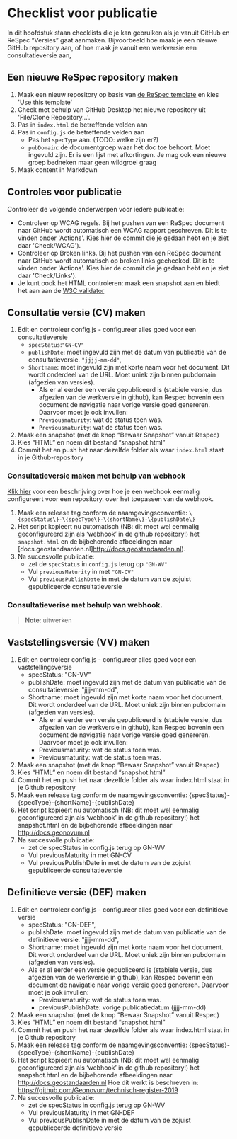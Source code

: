 # Checklist voor publicatie

In dit hoofdstuk staan checklists die je kan gebruiken als je vanuit GitHub en ReSpec “Versies” gaat aanmaken. Bijvoorbeeld hoe maak je een nieuwe GitHub repository aan, of hoe maak je vanuit een werkversie een consultatieversie aan,

## Een nieuwe ReSpec repository maken

1. Maak een nieuw repository op basis van [de ReSpec template](https://github.com/Geonovum/NL-ReSpec-GN-template) en kies 'Use this template'
2. Check met behulp van GitHub Desktop het nieuwe repository uit 'File/Clone Repository...'.
3. Pas in `index.html` de betreffende velden aan
4. Pas in `config.js` de betreffende velden aan
    - Pas het `specType` aan. (TODO: welke zijn er?)
    - `pubDomain`: de documentgroep waar het doc toe behoort. Moet ingevuld zijn. Er is een lijst met afkortingen. Je mag ook een nieuwe groep bedneken maar geen wildgroei graag
5. Maak content in Markdown

## Controles voor publicatie

Controleer de volgende onderwerpen voor iedere publicatie:

- Controleer op WCAG regels. Bij het pushen van een ReSpec document naar GitHub wordt automatisch een WCAG rapport geschreven. Dit is te vinden onder 'Actions'. Kies hier de commit die je gedaan hebt en je ziet daar 'Check/WCAG').
- Controleer op Broken links. Bij het pushen van een ReSpec document naar GitHub wordt automatisch op broken links gechecked. Dit is te vinden onder 'Actions'. Kies hier de commit die je gedaan hebt en je ziet daar 'Check/Links').
- Je kunt oook het HTML controleren: maak een snapshot aan en biedt het aan aan de [W3C validator](https://validator.w3.org)

## Consultatie versie (CV) maken

1. Edit en controleer config.js - configureer alles goed voor een consultatieversie
    - `specStatus`:`"GN-CV"`
    - `publishDate`: moet ingevuld zijn met de datum van publicatie van de consultatieversie. `"jjjj-mm-dd"`,
    - `Shortname`: moet ingevuld zijn met korte naam voor het document. Dit wordt onderdeel van de URL. Moet uniek zijn binnen pubdomain (afgezien van versies).
        -  Als er al eerder een versie gepubliceerd is (stabiele versie, dus afgezien van de werkversie in github), kan Respec bovenin een document de navigatie naar vorige versie goed genereren. Daarvoor moet je ook invullen:
        - `Previousmaturity`: wat de status toen was.
        - `Previousmaturity`: wat de status toen was.
1. Maak een snapshot (met de knop “Bewaar Snapshot” vanuit Respec)
1. Kies “HTML” en noem dit bestand “snapshot.html”
1. Commit het en push het naar dezelfde folder als waar `index.html` staat in je Github-repository

### Consultatieversie maken met behulp van webhook

[Klik hier](/Publiceren/) voor een beschrijving over hoe je een webhook eenmalig configureert voor een repository. over het toepassen van de webhook.

1.  Maak een release tag conform de naamgevingsconventie: `\{specStatus\}-\{specType\}-\{shortName\}-\{publishDate\}`
1. Het script kopieert nu automatisch (NB: dit moet wel eenmalig geconfigureerd zijn als ‘webhook’ in de github repository!) het `snapshot.html` en de bijbehorende afbeeldingen naar [docs.geostandaarden.nl]http://docs.geostandaarden.nl).
1. Na succesvolle publicatie: 	
    - zet de `specStatus` in `config.js` terug op `"GN-WV"`
    - Vul `previousMaturity` in met `"GN-CV"`
    - Vul `previousPublishDate` in met de datum van de zojuist gepubliceerde consultatieversie

### Consultatieverise met behulp van webhook.

> **Note**: uitwerken

## Vaststellingsversie (VV) maken

1. Edit en controleer config.js - configureer alles goed voor een vaststellingsversie
    - specStatus: "GN-VV"
    - publishDate: moet ingevuld zijn met de datum van publicatie van de consultatieversie. "jjjj-mm-dd",
    - Shortname: moet ingevuld zijn met korte naam voor het document. Dit wordt onderdeel van de URL. Moet uniek zijn binnen pubdomain (afgezien van versies).
        -  Als er al eerder een versie gepubliceerd is (stabiele versie, dus afgezien van de werkversie in github), kan Respec bovenin een document de navigatie naar vorige versie goed genereren. Daarvoor moet je ook invullen:
        - Previousmaturity: wat de status toen was.
        - Previousmaturity: wat de status toen was.
2. Maak een snapshot (met de knop “Bewaar Snapshot” vanuit Respec)
3. Kies “HTML” en noem dit bestand “snapshot.html”
4. Commit het en push het naar dezelfde folder als waar index.html staat in je Github repository
5.  Maak een release tag conform de naamgevingsconventie: \{specStatus\}-\{specType\}-\{shortName\}-\{publishDate\}
6. Het script kopieert nu automatisch (NB: dit moet wel eenmalig geconfigureerd zijn als ‘webhook’ in de github repository!) het snapshot.html en de bijbehorende afbeeldingen naar http://docs.geonovum.nl
7. Na succesvolle publicatie: 	
    - zet de specStatus in config.js terug op GN-WV
    - Vul previousMaturity in met GN-CV
    - Vul previousPublishDate in met de datum van de zojuist gepubliceerde consultatieversie


## Definitieve versie (DEF) maken

1. Edit en controleer config.js - configureer alles goed voor een definitieve versie
    - specStatus: "GN-DEF",
    - publishDate: moet ingevuld zijn met de datum van publicatie van de definitieve versie. "jjjj-mm-dd",
    - Shortname: moet ingevuld zijn met korte naam voor het document. Dit wordt onderdeel van de URL. Moet uniek zijn binnen pubdomain (afgezien van versies).
    - Als er al eerder een versie gepubliceerd is (stabiele versie, dus afgezien van de werkversie in github), kan Respec bovenin een document de navigatie naar vorige versie goed genereren. Daarvoor moet je ook invullen:
        - Previousmaturity: wat de status toen was.
        - previousPublishDate: vorige publicatiedatum (jjjj-mm-dd)
2. Maak een snapshot (met de knop “Bewaar Snapshot” vanuit Respec)
3. Kies “HTML” en noem dit bestand “snapshot.html”
4. Commit het en push het naar dezelfde folder als waar index.html staat in je Github repository
6. Maak een release tag conform de naamgevingsconventie: {specStatus}-{specType}-{shortName}-{publishDate}
7. Het script kopieert nu automatisch (NB: dit moet wel eenmalig geconfigureerd zijn als ‘webhook’ in de github repository!) het snapshot.html en de bijbehorende afbeeldingen naar http://docs.geostandaarden.nl Hoe dit werkt is beschreven in: https://github.com/Geonovum/technisch-register-2019
8. Na succesvolle publicatie:
    - zet de specStatus in config.js terug op GN-WV
    - Vul previousMaturity in met GN-DEF
    - Vul previousPublishDate in met de datum van de zojuist gepubliceerde definitieve versie